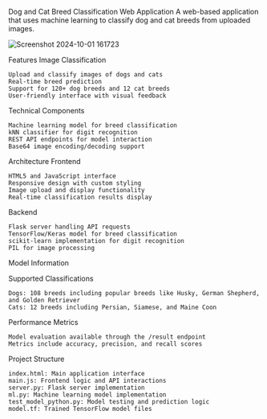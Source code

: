 Dog and Cat Breed Classification Web Application
A web-based application that uses machine learning to classify dog and cat breeds from uploaded images.

![Screenshot 2024-10-01 161723](https://github.com/user-attachments/assets/5697afc9-2890-4d86-bb5d-b9515ee430f1)

Features
Image Classification

    Upload and classify images of dogs and cats
    Real-time breed prediction
    Support for 120+ dog breeds and 12 cat breeds
    User-friendly interface with visual feedback

Technical Components

    Machine learning model for breed classification
    kNN classifier for digit recognition
    REST API endpoints for model interaction
    Base64 image encoding/decoding support

Architecture
Frontend

    HTML5 and JavaScript interface
    Responsive design with custom styling
    Image upload and display functionality
    Real-time classification results display

Backend

    Flask server handling API requests
    TensorFlow/Keras model for breed classification
    scikit-learn implementation for digit recognition
    PIL for image processing

    
Model Information

Supported Classifications

    Dogs: 108 breeds including popular breeds like Husky, German Shepherd, and Golden Retriever
    Cats: 12 breeds including Persian, Siamese, and Maine Coon

Performance Metrics

    Model evaluation available through the /result endpoint
    Metrics include accuracy, precision, and recall scores

Project Structure

    index.html: Main application interface
    main.js: Frontend logic and API interactions
    server.py: Flask server implementation
    ml.py: Machine learning model implementation
    test_model_python.py: Model testing and prediction logic
    model.tf: Trained TensorFlow model files
